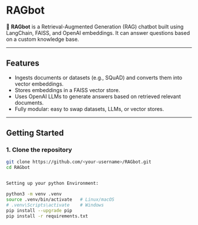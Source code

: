 # RAGbot

🤖 **RAGbot** is a Retrieval-Augmented Generation (RAG) chatbot built using LangChain, FAISS, and OpenAI embeddings. It can answer questions based on a custom knowledge base.

---

## Features

- Ingests documents or datasets (e.g., SQuAD) and converts them into vector embeddings.
- Stores embeddings in a FAISS vector store.
- Uses OpenAI LLMs to generate answers based on retrieved relevant documents.
- Fully modular: easy to swap datasets, LLMs, or vector stores.

---

## Getting Started

### 1. Clone the repository

```bash
git clone https://github.com/<your-username>/RAGbot.git
cd RAGbot


Setting up your python Environment:

python3 -m venv .venv
source .venv/bin/activate   # Linux/macOS
# .venv\Scripts\activate    # Windows
pip install --upgrade pip
pip install -r requirements.txt
